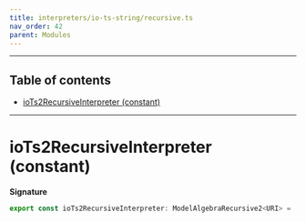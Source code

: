 ```yaml
---
title: interpreters/io-ts-string/recursive.ts
nav_order: 42
parent: Modules
---
```


---

<h2 class="text-delta">Table of contents</h2>

- [ioTs2RecursiveInterpreter (constant)](#iotsstringrecursiveinterpreter-constant)

---

# ioTs2RecursiveInterpreter (constant)

**Signature**

```ts
export const ioTs2RecursiveInterpreter: ModelAlgebraRecursive2<URI> = ...
```
